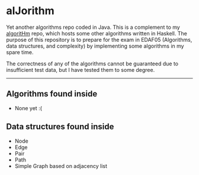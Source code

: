 # alJorithm
Yet another algorithms repo coded in Java. This is a complement to my [algoritHm](https://www.github.com/mikael-ros/algorithm) repo, which hosts some other algorithms written in Haskell. The purpose of this repository is to prepare for the exam in EDAF05 (Algorithms, data structures, and complexity) by implementing some algorithms in my spare time.

The correctness of any of the algorithms cannot be guaranteed due to insufficient test data, but I have tested them to some degree.

---

## Algorithms found inside
- None yet :(

## Data structures found inside
- Node<T>
- Edge<T>
- Pair<T>
- Path<T>
- Simple Graph<T> based on adjacency list
